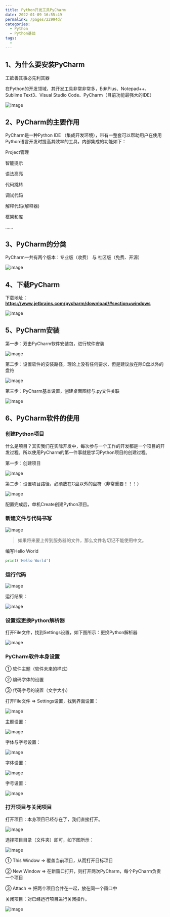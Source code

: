 ```yaml
---
title: Python开发工具PyCharm
date: 2022-01-09 16:55:49
permalink: /pages/22994d/
categories:
  - Python
  - Python基础
tags:
  - 
---
```


## 1、为什么要安装PyCharm

工欲善其事必先利其器

在Python的开发领域，其开发工具非常非常多，EditPlus、Notepad++、Sublime Text3、Visual Studio Code、PyCharm（目前功能最强大的IDE）

![image](https://cdn.jsdelivr.net/gh/Weibw162/image-hosting@dev/Python基础/image.4mo7rhi7iak0.webp)

## 2、PyCharm的主要作用

PyCharm是⼀种Python IDE （集成开发环境），带有一整套可以帮助用户在使用Python语言开发时提高其效率的⼯具，内部集成的功能如下：

Project管理

智能提示

语法高亮

代码跳转

调试代码

解释代码(解释器)

框架和库

......

## 3、PyCharm的分类

PyCharm一共有两个版本：专业版（收费） 与 社区版（免费、开源）

![image](https://cdn.jsdelivr.net/gh/Weibw162/image-hosting@dev/Python基础/image.4dthk0so5re0.webp)

## 4、下载PyCharm

下载地址：**https://www.jetbrains.com/pycharm/download/#section=windows**

![image](https://cdn.jsdelivr.net/gh/Weibw162/image-hosting@dev/Python基础/image.6pmbqvo4syc0.webp)

## 5、PyCharm安装

第一步：双击PyCharm软件安装包，进行软件安装

![image](https://cdn.jsdelivr.net/gh/Weibw162/image-hosting@dev/Python基础/image.3h9o15k3bx20.webp)

第二步：设置软件的安装路径，理论上没有任何要求，但是建议放在除C盘以外的盘符

![image](https://cdn.jsdelivr.net/gh/Weibw162/image-hosting@dev/Python基础/image.53nz0dh6i8w0.webp)

第三步：PyCharm基本设置，创建桌面图标与.py文件关联

![image](https://cdn.jsdelivr.net/gh/Weibw162/image-hosting@dev/Python基础/image.2vsx6za0wp20.webp)

## 6、PyCharm软件的使用

### 创建Python项目

什么是项目？其实我们在实际开发中，每次参与一个工作的开发都是一个项目的开发过程。所以使用PyCharm的第一件事就是学习Python项目的创建过程。

第一步：创建项目

![image](https://cdn.jsdelivr.net/gh/Weibw162/image-hosting@dev/Python基础/image.2tlk5ue7yze0.webp)

第二步：设置项目路径，必须放在C盘以外的盘符（非常重要！！！）

![image](https://cdn.jsdelivr.net/gh/Weibw162/image-hosting@dev/Python基础/image.3e5t8xlpwi40.webp)

配置完成后，单机Create创建Python项目。

### 新建文件与代码书写

![image](https://cdn.jsdelivr.net/gh/Weibw162/image-hosting@dev/Python基础/image.1stt5r0hxkzk.webp)

> 如果将来要上传到服务器的文件，那么文件名切记不能使用中文。

 编写Hello World

```python
print('Hello World')
```

### 运行代码

![image](https://cdn.jsdelivr.net/gh/Weibw162/image-hosting@dev/Python基础/image.1cp61f0283ls.webp)

运行结果：

![image](https://cdn.jsdelivr.net/gh/Weibw162/image-hosting@dev/Python基础/image.571kpx5j23c0.webp)

### 设置或更换Python解析器

打开File文件，找到Settings设置，如下图所示：更换Python解析器

![image](https://cdn.jsdelivr.net/gh/Weibw162/image-hosting@dev/Python基础/image.282jsnko0p0k.webp)

### PyCharm软件本身设置

① 软件主题（软件未来的样式）

② 编码字体的设置

③ 代码字号的设置（文字大小）

打开File文件 => Settings设置，找到界面设置：

![image](https://cdn.jsdelivr.net/gh/Weibw162/image-hosting@dev/Python基础/image.44b85x8sxr20.webp)

主题设置：

![image](https://cdn.jsdelivr.net/gh/Weibw162/image-hosting@dev/Python基础/image.5llp6hkh8300.webp)

字体与字号设置：

![image](https://cdn.jsdelivr.net/gh/Weibw162/image-hosting@dev/Python基础/image.5x1o807wg400.webp)

字体设置：

![image](https://cdn.jsdelivr.net/gh/Weibw162/image-hosting@dev/Python基础/image.25gws5vwzzpc.webp)

字号设置：

![image](https://cdn.jsdelivr.net/gh/Weibw162/image-hosting@dev/Python基础/image.o8kulds60m.webp)

### 打开项目与关闭项目

打开项目：本身项目已经存在了，我们直接打开。

![image](https://cdn.jsdelivr.net/gh/Weibw162/image-hosting@dev/Python基础/image.4i9sc1jr9fy0.webp)

选择项目目录（文件夹）即可，如下图所示：

![image](https://cdn.jsdelivr.net/gh/Weibw162/image-hosting@dev/Python基础/image.386o2i6ccm80.webp)

① This Window => 覆盖当前项⽬，从⽽打开目标项目

② New Window => 在新窗⼝打开，则打开两次PyCharm，每个PyCharm负责一个项⽬

③ Attach => 把两个项目合并在一起，放在同一个窗口中

关闭项目：对已经运行项目进行关闭操作。

![image](https://cdn.jsdelivr.net/gh/Weibw162/image-hosting@dev/Python基础/image.34sytcka3ro0.webp)

